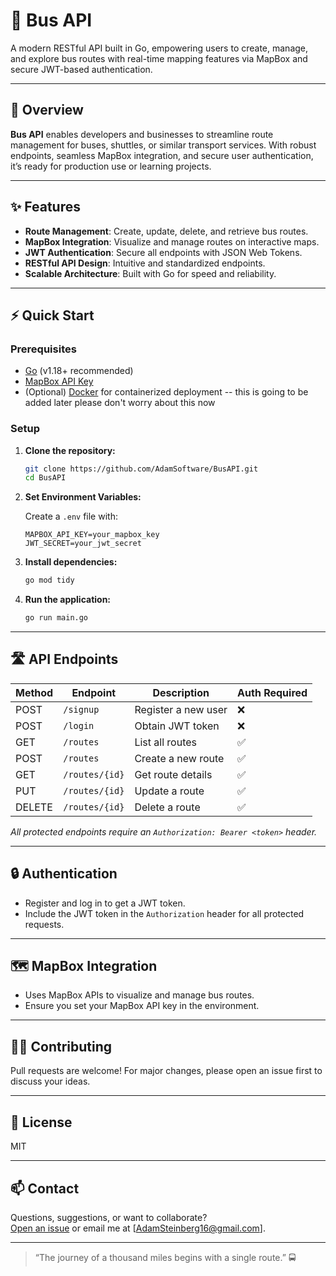 # 🚌 Bus API

A modern RESTful API built in Go, empowering users to create, manage, and explore bus routes with real-time mapping features via MapBox and secure JWT-based authentication.

---

## 🚀 Overview

**Bus API** enables developers and businesses to streamline route management for buses, shuttles, or similar transport services. With robust endpoints, seamless MapBox integration, and secure user authentication, it’s ready for production use or learning projects.

---

## ✨ Features

- **Route Management**: Create, update, delete, and retrieve bus routes.
- **MapBox Integration**: Visualize and manage routes on interactive maps.
- **JWT Authentication**: Secure all endpoints with JSON Web Tokens.
- **RESTful API Design**: Intuitive and standardized endpoints.
- **Scalable Architecture**: Built with Go for speed and reliability.

---

## ⚡️ Quick Start

### Prerequisites

- [Go](https://golang.org/dl/) (v1.18+ recommended)
- [MapBox API Key](https://account.mapbox.com/)
- (Optional) [Docker](https://www.docker.com/) for containerized deployment -- this is going to be added later please don't worry about this now

### Setup

1. **Clone the repository:**

   ```bash
   git clone https://github.com/AdamSoftware/BusAPI.git
   cd BusAPI
   ```

2. **Set Environment Variables:**

   Create a `.env` file with:

   ```
   MAPBOX_API_KEY=your_mapbox_key
   JWT_SECRET=your_jwt_secret
   ```

3. **Install dependencies:**

   ```bash
   go mod tidy
   ```

4. **Run the application:**

   ```bash
   go run main.go
   ```

---

## 🛣️ API Endpoints

| Method | Endpoint            | Description                   | Auth Required |
|--------|---------------------|-------------------------------|--------------|
| POST   | `/signup`           | Register a new user           | ❌           |
| POST   | `/login`            | Obtain JWT token              | ❌           |
| GET    | `/routes`           | List all routes               | ✅           |
| POST   | `/routes`           | Create a new route            | ✅           |
| GET    | `/routes/{id}`      | Get route details             | ✅           |
| PUT    | `/routes/{id}`      | Update a route                | ✅           |
| DELETE | `/routes/{id}`      | Delete a route                | ✅           |

*All protected endpoints require an `Authorization: Bearer <token>` header.*

---

## 🔒 Authentication

- Register and log in to get a JWT token.
- Include the JWT token in the `Authorization` header for all protected requests.

---

## 🗺️ MapBox Integration

- Uses MapBox APIs to visualize and manage bus routes.
- Ensure you set your MapBox API key in the environment.

---

## 🧑‍💻 Contributing

Pull requests are welcome! For major changes, please open an issue first to discuss your ideas.

---

## 📄 License

MIT

---

## 📫 Contact

Questions, suggestions, or want to collaborate?  
[Open an issue](https://github.com/AdamSoftware/BusAPI/issues) or email me at [AdamSteinberg16@gmail.com].

---

> “The journey of a thousand miles begins with a single route.” 🚍
